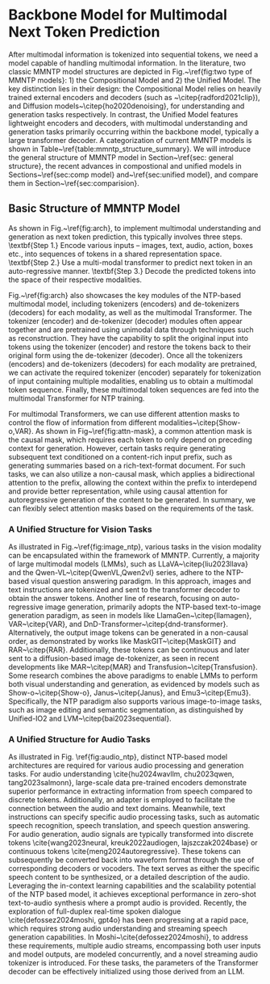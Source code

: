# Backbone Model for Multimodal Next Token Prediction

After multimodal information is tokenized into sequential tokens, we need a model capable of handling multimodal information.
In the literature, two classic MMNTP model structures are depicted in Fig.~\ref{fig:two type of MMNTP models}: 1) the Compositional Model and 2) the Unified Model.
The key distinction lies in their design: the Compositional Model relies on heavily trained external encoders and decoders (such as ~\citep{radford2021clip}), and Diffusion models~\citep{ho2020denoising}, for understanding and generation tasks respectively.
In contrast, the Unified Model features lightweight encoders and decoders, with multimodal understanding and generation tasks primarily occurring within the backbone model, typically a large transformer decoder.
A categorization of current MMNTP models is shown in Table~\ref{table:mmntp_structure_summary}.
We will introduce the general structure of MMNTP model in Section~\ref{sec: general structure}, the recent advances in compostional and unified models in Sections~\ref{sec:comp model} and~\ref{sec:unified model}, and compare them in Section~\ref{sec:comparision}.

## Basic Structure of MMNTP Model

As shown in Fig.~\ref{fig:arch}, to implement multimodal understanding and generation as next token prediction, this typically involves three steps.
\textbf{Step 1.} Encode various inputs – images, text, audio, action, boxes etc., into sequences of tokens in a shared representation space. \textbf{Step 2.} Use a multi-modal transformer to predict next token in an auto-regressive manner. \textbf{Step 3.} Decode the predicted tokens into the space of their respective modalities.

Fig.~\ref{fig:arch} also showcases the key modules of the NTP-based multimodal model, including tokenizers (encoders) and de-tokenizers (decoders) for each modality, as well as the multimodal Transformer. The tokenizer (encoder) and de-tokenizer (decoder) modules often appear together and are pretrained using unimodal data through techniques such as reconstruction. They have the capability to split the original input into tokens using the tokenizer (encoder) and restore the tokens back to their original form using the de-tokenizer (decoder). Once all the tokenizers (encoders) and de-tokenizers (decoders) for each modality are pretrained, we can activate the required tokenizer (encoder) separately for tokenization of input containing multiple modalities, enabling us to obtain a multimodal token sequence. Finally, these multimodal token sequences are fed into the multimodal Transformer for NTP training.

For multimodal Transformers, we can use different attention masks to control the flow of information from different modalities~\citep{Show-o,VAR}. As shown in Fig~\ref{fig:attn-mask}, a common attention mask is the causal mask, which requires each token to only depend on preceding context for generation. However, certain tasks require generating subsequent text conditioned on a content-rich input prefix, such as generating summaries based on a rich-text-format document. For such tasks, we can also utilize a non-causal mask, which applies a bidirectional attention to the prefix, allowing the context within the prefix to interdepend and provide better representation, while using causal attention for autoregressive generation of the content to be generated. In summary, we can flexibly select attention masks based on the requirements of the task.

### A Unified Structure for Vision Tasks

As illustrated in Fig.~\ref{fig:image_ntp}, various tasks in the vision modality can be encapsulated within the framework of MMNTP. Currently, a majority of large multimodal models (LMMs), such as LLaVA~\citep{liu2023llava} and the Qwen-VL~\citep{QwenVL,Qwen2vl} series, adhere to the NTP-based visual question answering paradigm. In this approach, images and text instructions are tokenized and sent to the transformer decoder to obtain the answer tokens. Another line of research, focusing on auto-regressive image generation, primarily adopts the NTP-based text-to-image generation paradigm, as seen in models like LlamaGen~\citep{llamagen}, VAR~\citep{VAR}, and DnD-Transformer~\citep{dnd-transformer}. Alternatively, the output image tokens can be generated in a non-causal order, as demonstrated by works like MaskGIT~\citep{MaskGIT} and RAR~\citep{RAR}. Additionally, these tokens can be continuous and later sent to a diffusion-based image de-tokenizer, as seen in recent developments like MAR~\citep{MAR} and Transfusion~\citep{Transfusion}. Some research combines the above paradigms to enable LMMs to perform both visual understanding and generation, as evidenced by models such as Show-o~\citep{Show-o}, Janus~\citep{Janus}, and Emu3~\citep{Emu3}. Specifically, the NTP paradigm also supports various image-to-image tasks, such as image editing and semantic segmentation, as distinguished by Unified-IO2 and LVM~\citep{bai2023sequential}.

### A Unified Structure for Audio Tasks

As illustrated in Fig. \ref{fig:audio_ntp}, distinct NTP-based model architectures are required for various audio processing and generation tasks. For audio understanding \cite{hu2024wavllm, chu2023qwen, tang2023salmonn}, large-scale data pre-trained encoders demonstrate superior performance in extracting information from speech compared to discrete tokens. Additionally, an adapter is employed to facilitate the connection between the audio and text domains. Meanwhile, text instructions can specify specific audio processing tasks, such as automatic speech recognition, speech translation, and speech question answering. For audio generation, audio signals are typically transformed into discrete tokens \cite{wang2023neural, kreuk2022audiogen, lajszczak2024base} or continuous tokens \cite{meng2024autoregressive}. These tokens can subsequently be converted back into waveform format through the use of corresponding decoders or vocoders. The text serves as either the specific speech content to be synthesized,  or a detailed description of the audio. Leveraging the in-context learning capabilities and the scalability potential of the NTP based model, it achieves exceptional performance in zero-shot text-to-audio synthesis where a prompt audio is provided. Recently, the exploration of full-duplex real-time spoken dialogue \cite{defossez2024moshi, gpt4o} has been progressing at a rapid pace, which requires strong audio understanding and streaming speech generation capabilities. In Moshi~\cite{defossez2024moshi}, to address these requirements, multiple audio streams, encompassing both user inputs and model outputs, are modeled concurrently, and a novel streaming audio tokenizer is introduced. For these tasks, the parameters of the Transformer decoder can be effectively initialized using those derived from an LLM.